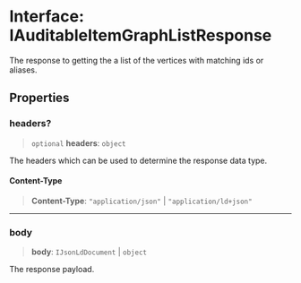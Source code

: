 # Interface: IAuditableItemGraphListResponse

The response to getting the a list of the vertices with matching ids or aliases.

## Properties

### headers?

> `optional` **headers**: `object`

The headers which can be used to determine the response data type.

#### Content-Type

> **Content-Type**: `"application/json"` \| `"application/ld+json"`

***

### body

> **body**: `IJsonLdDocument` \| `object`

The response payload.
